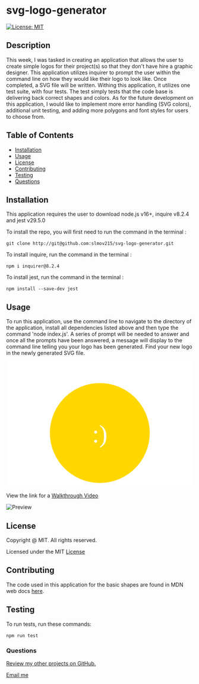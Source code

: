 # svg-logo-generator

[![License: MIT](https://img.shields.io/badge/License-MIT-yellow.svg)](https://opensource.org/licenses/MIT)

## Description

This week, I was tasked in creating an application that allows the user to create simple logos for their project(s) so that they don't have hire a graphic designer. This application utilizes inquirer to prompt the user within the command line on how they would like their logo to look like. Once completed, a SVG file will be written. Withing this application, it utilizes one test suite, with four tests. The test simply tests that the code base is delivering back correct shapes and colors. As for the future development on this application, I would like to implement more error handling (SVG colors), additional unit testing, and adding more polygons and font styles for users to choose from.   

## Table of Contents
* [Installation](#installation)
* [Usage](#usage)
* [License](#license)
* [Contributing](#contributing)
* [Testing](#testing)
* [Questions](#questions)


## Installation

This application requires the user to download node.js v16+, inquire v8.2.4 and jest v29.5.0

To install the repo, you will first need to run the command in the terminal :

```
git clone http://git@github.com:slmov215/svg-logo-generator.git
```

To install inquire, run the command in the terminal :

```
npm i inquirer@8.2.4
```

To install jest, run the command in the terminal :

```
npm install --save-dev jest
```


## Usage

To run this application, use the command line to navigate to the directory of the application, install all dependencies listed above and then type the command 'node index.js'. A series of prompt will be needed to answer and once all the prompts have been answered, a message will display to the command line telling you your logo has been generated. Find your new logo in the newly generated SVG file.

![Logo Demo](./examples/circle-logo.svg)

View the link for a 
[Walkthrough Video](https://drive.google.com/file/d/17eAd3h0ufud0iXkqekQUAdK4lf_EfU5I/view)

![Preview](./assests/Untitled_%20May%2025%2C%202023%2010_06%20PM.gif)

## License 

Copyright @ MIT. All rights reserved.

Licensed under the MIT [License](https://opensource.org/licenses/MIT) 


## Contributing

The code used in this application for the basic shapes are found in MDN web docs [here](https://developer.mozilla.org/en-US/docs/Web/SVG/Tutorial/Basic_Shapes).

## Testing

To run tests, run these commands:

```
npm run test
```

### Questions

[Review my other projects on GitHub.](https://www.github.com/slmov215)

[Email me](mailto:slmov215@gmail.com) 
